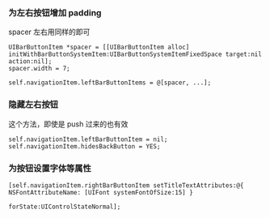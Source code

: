 ### 为左右按钮增加 padding

spacer 左右用同样的即可

```
UIBarButtonItem *spacer = [[UIBarButtonItem alloc] initWithBarButtonSystemItem:UIBarButtonSystemItemFixedSpace target:nil action:nil];
spacer.width = 7;
    
self.navigationItem.leftBarButtonItems = @[spacer, ...];                                                                                       
```

### 隐藏左右按钮

这个方法，即使是 push 过来的也有效

```
self.navigationItem.leftBarButtonItem = nil;
self.navigationItem.hidesBackButton = YES; 
```

### 为按钮设置字体等属性

```
[self.navigationItem.rightBarButtonItem setTitleTextAttributes:@{ NSFontAttributeName: [UIFont systemFontOfSize:15] }
                                                      forState:UIControlStateNormal];
```